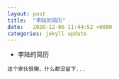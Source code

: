 ```yaml
---
layout: post 
title:  "李陆的简历"
date:   2020-12-06 11:44:52 +0800
categories: jekyll update
---
```

- 李陆的简历

```
这个家伙很懒，什么都没留下...
```


